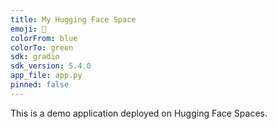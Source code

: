 ```yaml
---
title: My Hugging Face Space
emoji: 🚀
colorFrom: blue
colorTo: green
sdk: gradio
sdk_version: 5.4.0
app_file: app.py
pinned: false
---
```


This is a demo application deployed on Hugging Face Spaces.
